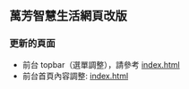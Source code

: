 ## 萬芳智慧生活網頁改版

### 更新的頁面
- 前台 topbar（選單調整），請參考 [index.html](./index.html)
- 前台首頁內容調整: [index.html](./index.html)